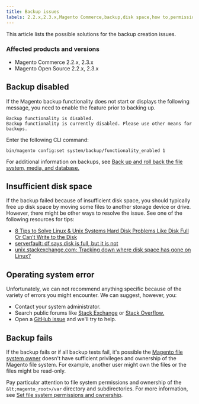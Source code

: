 ```yaml
---
title: Backup issues
labels: 2.2.x,2.3.x,Magento Commerce,backup,disk space,how to,permissions
---
```


This article lists the possible solutions for the backup creation issues. 

### Affected products and versions

* Magento Commerce 2.2.x, 2.3.x
* Magento Open Source 2.2.x, 2.3.x

## Backup disabled

If the Magento backup functionality does not start or displays the following message, you need to enable the feature prior to backing up.

<pre><code class="language-terminal">Backup functionality is disabled.
Backup functionality is currently disabled. Please use other means for backups.</code></pre>

Enter the following CLI command:

<pre><code class="language-bash">bin/magento config:set system/backup/functionality_enabled 1</code></pre>

For additional information on backups, see [Back up and roll back the file system, media, and database.](https://devdocs.magento.com/guides/v2.3/install-gde/install/cli/install-cli-backup.html)

## Insufficient disk space

If the backup failed because of insufficient disk space, you should typically free up disk space by moving some files to another storage device or drive. However, there might be other ways to resolve the issue. See one of the following resources for tips:

* [8 Tips to Solve Linux &amp; Unix Systems Hard Disk Problems Like Disk Full Or Can’t Write to the Disk](http://www.cyberciti.biz/datacenter/linux-unix-bsd-osx-cannot-write-to-hard-disk)
* [serverfault: df says disk is full, but it is not](http://serverfault.com/questions/315181/df-says-disk-is-full-but-it-is-not)
* [unix.stackexchange.com: Tracking down where disk space has gone on Linux?](http://unix.stackexchange.com/questions/125429/tracking-down-where-disk-space-has-gone-on-linux)

## Operating system error

Unfortunately, we can not recommend anything specific because of the variety of errors you might encounter. We can suggest, however, you:

* Contact your system administrator.
* Search public forums like [Stack Exchange](http://unix.stackexchange.com) or [Stack Overflow.](http://stackoverflow.com)
* Open a [GitHub issue](https://github.com/magento/magento2/issues) and we'll try to help.

## Backup fails

If the backup fails or if all backup tests fail, it's possible the [Magento file system owner](https://devdocs.magento.com/guides/v2.2/install-gde/prereq/file-sys-perms-over.html) doesn't have sufficient privileges and ownership of the Magento file system. For example, another user might own the files or the files might be read-only.

Pay particular attention to file system permissions and ownership of the `` &lt;magento_root>/var `` directory and subdirectories. For more information, see [Set file system permissions and ownership](https://devdocs.magento.com/guides/v2.3/install-gde/prereq/file-system-perms.html).
